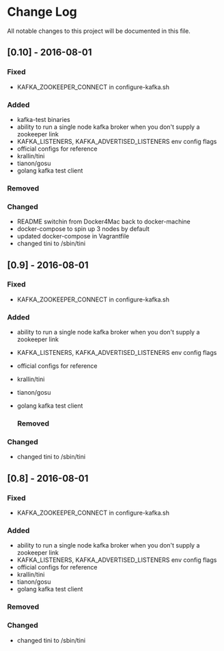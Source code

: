 Change Log
==========

All notable changes to this project will be documented in this file.

[0.10] - 2016-08-01
-------------------

### Fixed

-	KAFKA_ZOOKEEPER_CONNECT in configure-kafka.sh

### Added

- kafka-test binaries
-	ability to run a single node kafka broker when you don't supply a zookeeper link
-	KAFKA_LISTENERS, KAFKA_ADVERTISED_LISTENERS env config flags
-	official configs for reference
-	krallin/tini
-	tianon/gosu
-	golang kafka test client

### Removed

### Changed

-	README switchin from Docker4Mac back to docker-machine
-	docker-compose to spin up 3 nodes by default
-	updated docker-compose in Vagrantfile
-	changed tini to /sbin/tini

[0.9] - 2016-08-01
------------------

### Fixed

-	KAFKA_ZOOKEEPER_CONNECT in configure-kafka.sh

### Added

-	ability to run a single node kafka broker when you don't supply a zookeeper link
-	KAFKA_LISTENERS, KAFKA_ADVERTISED_LISTENERS env config flags
-	official configs for reference
-	krallin/tini
-	tianon/gosu
-	golang kafka test client

	### Removed

### Changed

-	changed tini to /sbin/tini

[0.8] - 2016-08-01
------------------

### Fixed

-	KAFKA_ZOOKEEPER_CONNECT in configure-kafka.sh

### Added

-	ability to run a single node kafka broker when you don't supply a zookeeper link
-	KAFKA_LISTENERS, KAFKA_ADVERTISED_LISTENERS env config flags
-	official configs for reference
-	krallin/tini
-	tianon/gosu
-	golang kafka test client

### Removed

### Changed

-	changed tini to /sbin/tini
